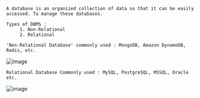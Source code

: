 ```
A database is an organized collection of data so that it can be easily accessed. To manage these databases.

Types of DBMS :
     1. Non-Relational
     2. Relational
```
```
'Non-Relational Database' commonly used : MongoDB, Amazon DynamoDB, Redis, etc.
```
![image](https://user-images.githubusercontent.com/59710234/172157461-b6a7980f-3c97-42f2-a28b-563877c889e3.png)
```
Relational Database Commonly used : MySQL, PostgreSQL, MSSQL, Oracle etc.
```
![image](https://user-images.githubusercontent.com/59710234/172157710-1274f664-9507-4dc4-b45d-ec7a2e363fc1.png)
